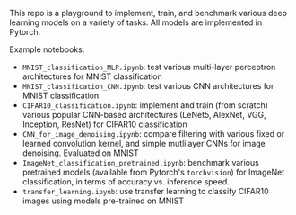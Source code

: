 This repo is a playground to implement, train, and benchmark various deep learning models on a variety of tasks. All models are implemented in Pytorch. 



Example notebooks:

- `MNIST_classification_MLP.ipynb`: test various multi-layer perceptron architectures for MNIST classification
- `MNIST_classification_CNN.ipynb`: test various CNN architectures for MNIST classification
- `CIFAR10_classification.ipynb`: implement and train (from scratch) various popular CNN-based architectures (LeNet5, AlexNet, VGG, Inception, ResNet) for CIFAR10 classification 
- `CNN_for_image_denoising.ipynb`: compare filtering with various fixed or learned convolution kernel, and simple mutlilayer CNNs for image denoising. Evaluated on MNIST
- `ImageNet_classification_pretrained.ipynb`: benchmark various pretrained models (available from Pytorch's `torchvision`) for ImageNet classification, in terms of accuracy vs. inference speed.
- `transfer_learning.ipynb`: use transfer learning to classify CIFAR10 images using models pre-trained on MNIST


